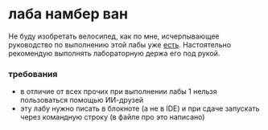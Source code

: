 # лаба намбер ван

Не буду изобретать велосипед, как по мне, исчерпывающее руководство по выполнению этой лабы уже [есть](https://se.ifmo.ru/documents/10180/639377/proga_manual-2024.pdf/c2871582-3511-4367-0a52-c431100eeb2d?t=1725448459661).
Настоятельно рекомендую выполнять лабораторную держа его под рукой.

### требования
- в отличие от всех прочих при выполнении лабы 1 нельзя пользоваться помощью ИИ-друзей
- эту лабу нужно писать в блокноте (а не в IDE) и при сдаче запускать через командную строку (в файле про это написано)
